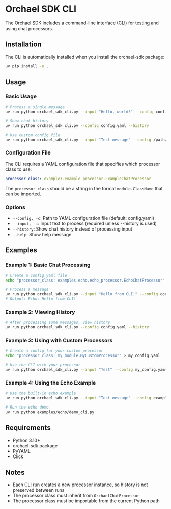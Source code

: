 # Orchael SDK CLI

The Orchael SDK includes a command-line interface (CLI) for testing and using chat processors.

## Installation

The CLI is automatically installed when you install the orchael-sdk package:

```bash
uv pip install -e .
```

## Usage

### Basic Usage

```bash
# Process a single message
uv run python orchael_sdk_cli.py --input "Hello, world!" --config config.yaml

# Show chat history
uv run python orchael_sdk_cli.py --config config.yaml --history

# Use custom config file
uv run python orchael_sdk_cli.py --input "Test message" --config /path/to/config.yaml
```

### Configuration File

The CLI requires a YAML configuration file that specifies which processor class to use:

```yaml
processor_class: example3.example_processor.ExampleChatProcessor
```

The `processor_class` should be a string in the format `module.ClassName` that can be imported.

### Options

- `--config, -c`: Path to YAML configuration file (default: config.yaml)
- `--input, -i`: Input text to process (required unless --history is used)
- `--history`: Show chat history instead of processing input
- `--help`: Show help message

## Examples

### Example 1: Basic Chat Processing

```bash
# Create a config.yaml file
echo "processor_class: examples.echo.echo_processor.EchoChatProcessor" > config.yaml

# Process a message
uv run python orchael_sdk_cli.py --input "Hello from CLI!" --config config.yaml
# Output: Echo: Hello from CLI!
```

### Example 2: Viewing History

```bash
# After processing some messages, view history
uv run python orchael_sdk_cli.py --config config.yaml --history
```

### Example 3: Using with Custom Processors

```bash
# Create a config for your custom processor
echo "processor_class: my_module.MyCustomProcessor" > my_config.yaml

# Use the CLI with your processor
uv run python orchael_sdk_cli.py --input "Test" --config my_config.yaml
```

### Example 4: Using the Echo Example

```bash
# Use the built-in echo example
uv run python orchael_sdk_cli.py --input "Test message" --config examples/echo/config.yaml

# Run the echo demo
uv run python examples/echo/demo_cli.py
```

## Requirements

- Python 3.10+
- orchael-sdk package
- PyYAML
- Click

## Notes

- Each CLI run creates a new processor instance, so history is not preserved between runs
- The processor class must inherit from `OrchaelChatProcessor`
- The processor class must be importable from the current Python path
